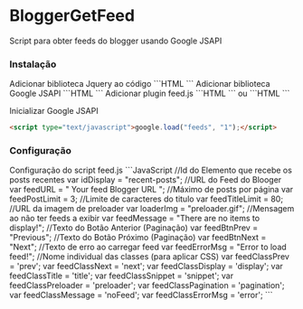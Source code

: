 # BloggerGetFeed
Script para obter feeds do blogger usando Google JSAPI

<h3>Instalação</h3>
Adicionar biblioteca Jquery ao código
```HTML
<script src="https://ajax.googleapis.com/ajax/libs/jquery/2.1.3/jquery.min.js"></script>
```
Adicionar biblioteca Google JSAPI
```HTML
<script type="text/javascript" src="http://www.google.com/jsapi"></script>
```
Adicionar plugin feed.js
```HTML
<script type="text/javascript" src='feed.js'></script>	
```
ou
```HTML
<script type='text/javascript'>
//<![CDATA[
  /* Código do arquivo feed.js */
//]]>
</script>
```

Inicializar Google JSAPI
```HTML
<script type="text/javascript">google.load("feeds", "1");</script>
```

<h3>Configuração</h3>
Configuração do script feed.js
```JavaScript
//Id do Elemento que recebe os posts recentes
var idDisplay = "recent-posts";
//URL do Feed do Blooger
var feedURL = " Your feed Blogger URL ";
//Máximo de posts por página
var feedPostLimit = 3;
//Limite de caracteres do titulo
var feedTitleLimit = 80;
//URL da imagem de preloader
var loaderImg = "preloader.gif";
//Mensagem ao não ter feeds a exibir
var feedMessage = "There are no items to display!";
//Texto do Botão Anterior (Paginação)
var feedBtnPrev = "Previous";
//Texto do Botão Próximo (Paginação)
var feedBtnNext = "Next";
//Texto de erro ao carregar feed
var feedErrorMsg = "Error to load feed!";
//Nome individual das classes (para aplicar CSS)
var feedClassPrev = 'prev';
var feedClassNext = 'next';
var feedClassDisplay = 'display';
var feedClassTitle = 'title';
var feedClassSnippet = 'snippet';
var feedClassPreloader = 'preloader';
var feedClassPagination = 'pagination';
var feedClassMessage = 'noFeed';
var feedClassErrorMsg = 'error';
```
